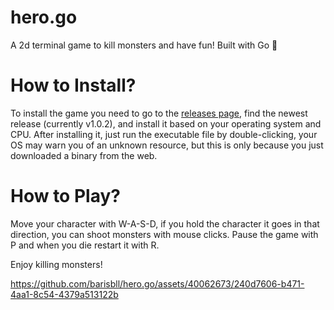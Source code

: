 # hero.go
A 2d terminal game to kill monsters and have fun! Built with Go 💙

# How to Install?

To install the game you need to go to the [releases page](https://github.com/barisbll/hero.go/tags), find the newest release (currently v1.0.2), and install it based on your operating system and CPU.
After installing it, just run the executable file by double-clicking, your OS may warn you of an unknown resource, but this is only because you just downloaded a binary from the web.

# How to Play?

Move your character with W-A-S-D, if you hold the character it goes in that direction, you can shoot monsters with mouse clicks.
Pause the game with P and when you die restart it with R.

Enjoy killing monsters!

https://github.com/barisbll/hero.go/assets/40062673/240d7606-b471-4aa1-8c54-4379a513122b



